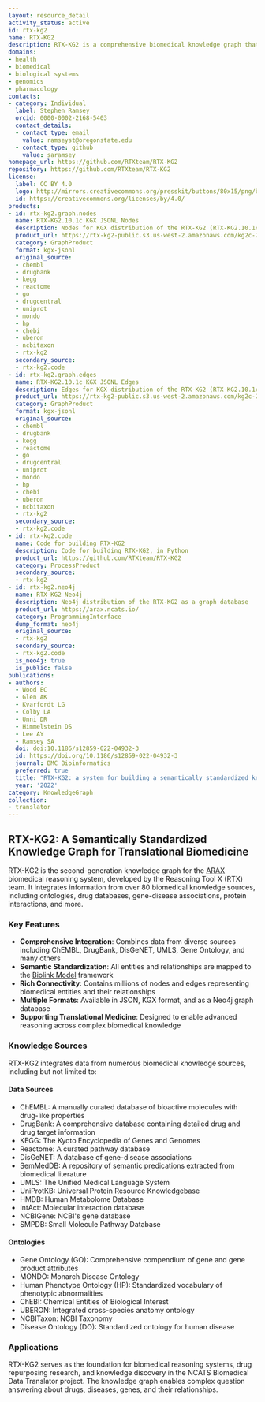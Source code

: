 ```yaml
---
layout: resource_detail
activity_status: active
id: rtx-kg2
name: RTX-KG2
description: RTX-KG2 is a comprehensive biomedical knowledge graph that integrates information from over 80 structured knowledge sources into a semantically standardized model, supporting translational biomedicine and the ARAX biomedical reasoning system.
domains:
- health
- biomedical
- biological systems
- genomics
- pharmacology
contacts:
- category: Individual
  label: Stephen Ramsey
  orcid: 0000-0002-2168-5403
  contact_details:
  - contact_type: email
    value: ramseyst@oregonstate.edu
  - contact_type: github
    value: saramsey
homepage_url: https://github.com/RTXteam/RTX-KG2
repository: https://github.com/RTXteam/RTX-KG2
license:
  label: CC BY 4.0
  logo: http://mirrors.creativecommons.org/presskit/buttons/80x15/png/by.png
  id: https://creativecommons.org/licenses/by/4.0/
products:
- id: rtx-kg2.graph.nodes
  name: RTX-KG2.10.1c KGX JSONL Nodes
  description: Nodes for KGX distribution of the RTX-KG2 (RTX-KG2.10.1c)
  product_url: https://rtx-kg2-public.s3.us-west-2.amazonaws.com/kg2c-2.10.1-v1.0-nodes.jsonl.gz
  category: GraphProduct
  format: kgx-jsonl
  original_source:
  - chembl
  - drugbank
  - kegg
  - reactome
  - go
  - drugcentral
  - uniprot
  - mondo
  - hp
  - chebi
  - uberon
  - ncbitaxon
  - rtx-kg2
  secondary_source:
  - rtx-kg2.code
- id: rtx-kg2.graph.edges
  name: RTX-KG2.10.1c KGX JSONL Edges
  description: Edges for KGX distribution of the RTX-KG2 (RTX-KG2.10.1c)
  product_url: https://rtx-kg2-public.s3.us-west-2.amazonaws.com/kg2c-2.10.1-v1.0-edges.jsonl.gz
  category: GraphProduct
  format: kgx-jsonl
  original_source:
  - chembl
  - drugbank
  - kegg
  - reactome
  - go
  - drugcentral
  - uniprot
  - mondo
  - hp
  - chebi
  - uberon
  - ncbitaxon
  - rtx-kg2
  secondary_source:
  - rtx-kg2.code
- id: rtx-kg2.code
  name: Code for building RTX-KG2
  description: Code for building RTX-KG2, in Python
  product_url: https://github.com/RTXteam/RTX-KG2
  category: ProcessProduct
  secondary_source:
  - rtx-kg2
- id: rtx-kg2.neo4j
  name: RTX-KG2 Neo4j
  description: Neo4j distribution of the RTX-KG2 as a graph database
  product_url: https://arax.ncats.io/
  category: ProgrammingInterface
  dump_format: neo4j
  original_source:
  - rtx-kg2
  secondary_source:
  - rtx-kg2.code
  is_neo4j: true
  is_public: false
publications:
- authors:
  - Wood EC
  - Glen AK
  - Kvarfordt LG
  - Colby LA
  - Unni DR
  - Himmelstein DS
  - Lee AY
  - Ramsey SA
  doi: doi:10.1186/s12859-022-04932-3
  id: https://doi.org/10.1186/s12859-022-04932-3
  journal: BMC Bioinformatics
  preferred: true
  title: "RTX-KG2: a system for building a semantically standardized knowledge graph for translational biomedicine"
  year: '2022'
category: KnowledgeGraph
collection:
- translator
---
```


## RTX-KG2: A Semantically Standardized Knowledge Graph for Translational Biomedicine

RTX-KG2 is the second-generation knowledge graph for the [ARAX](https://github.com/RTXteam/RTX) biomedical reasoning system, developed by the Reasoning Tool X (RTX) team. It integrates information from over 80 biomedical knowledge sources, including ontologies, drug databases, gene-disease associations, protein interactions, and more.

### Key Features

- **Comprehensive Integration**: Combines data from diverse sources including ChEMBL, DrugBank, DisGeNET, UMLS, Gene Ontology, and many others
- **Semantic Standardization**: All entities and relationships are mapped to the [Biolink Model](https://biolink.github.io/biolink-model/) framework
- **Rich Connectivity**: Contains millions of nodes and edges representing biomedical entities and their relationships
- **Multiple Formats**: Available in JSON, KGX format, and as a Neo4j graph database
- **Supporting Translational Medicine**: Designed to enable advanced reasoning across complex biomedical knowledge

### Knowledge Sources

RTX-KG2 integrates data from numerous biomedical knowledge sources, including but not limited to:

#### Data Sources
- ChEMBL: A manually curated database of bioactive molecules with drug-like properties
- DrugBank: A comprehensive database containing detailed drug and drug target information
- KEGG: The Kyoto Encyclopedia of Genes and Genomes
- Reactome: A curated pathway database
- DisGeNET: A database of gene-disease associations
- SemMedDB: A repository of semantic predications extracted from biomedical literature
- UMLS: The Unified Medical Language System
- UniProtKB: Universal Protein Resource Knowledgebase
- HMDB: Human Metabolome Database
- IntAct: Molecular interaction database
- NCBIGene: NCBI's gene database
- SMPDB: Small Molecule Pathway Database

#### Ontologies
- Gene Ontology (GO): Comprehensive compendium of gene and gene product attributes
- MONDO: Monarch Disease Ontology
- Human Phenotype Ontology (HP): Standardized vocabulary of phenotypic abnormalities
- ChEBI: Chemical Entities of Biological Interest
- UBERON: Integrated cross-species anatomy ontology
- NCBITaxon: NCBI Taxonomy
- Disease Ontology (DO): Standardized ontology for human disease

### Applications

RTX-KG2 serves as the foundation for biomedical reasoning systems, drug repurposing research, and knowledge discovery in the NCATS Biomedical Data Translator project. The knowledge graph enables complex question answering about drugs, diseases, genes, and their relationships.

